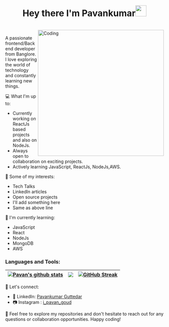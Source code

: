 <h1 align="center"> Hey there I'm Pavankumar<img src="https://media.giphy.com/media/hvRJCLFzcasrR4ia7z/giphy.gif" width="35px"> </h1>
<br />
<img align="right" alt="Coding" width="400" src="https://media.tenor.com/rePDfDWO3XoAAAAd/hacking.gif"> </br>
A passionate frontend/Backend developer from Banglore. I love exploring the world of technology and constantly learning new things.
 
💻 What I'm up to:
- Currently working on ReactJs based projects and also on NodeJs.
- Always open to collaboration on exciting projects.
- Actively learning JavaScript, ReactJs, NodeJs,AWS.

🔭 Some of my interests:
- Tech Talks
- LinkedIn articles
- Open source projects
- I'll add something here
- Same as above line

🌱 I'm currently learning:
- JavaScript
- React
- NodeJs
- MongoDB
- AWS

<h3 align="left">Languages and Tools:</h3>
<!-- <p align="left"> <a href="https://aws.amazon.com" target="_blank" rel="noreferrer"> <img src="https://raw.githubusercontent.com/devicons/devicon/master/icons/amazonwebservices/amazonwebservices-original-wordmark.svg" alt="aws" width="40" height="40"/> </a> <a href="https://babeljs.io/" target="_blank" rel="noreferrer"> <img src="https://www.vectorlogo.zone/logos/babeljs/babeljs-icon.svg" alt="babel" width="40" height="40"/> </a> <a href="https://getbootstrap.com" target="_blank" rel="noreferrer"> <img src="https://raw.githubusercontent.com/devicons/devicon/master/icons/bootstrap/bootstrap-plain-wordmark.svg" alt="bootstrap" width="40" height="40"/> </a> <a href="https://www.w3schools.com/css/" target="_blank" rel="noreferrer"> <img src="https://raw.githubusercontent.com/devicons/devicon/master/icons/css3/css3-original-wordmark.svg" alt="css3" width="40" height="40"/> </a> <a href="https://www.docker.com/" target="_blank" rel="noreferrer"> <img src="https://raw.githubusercontent.com/devicons/devicon/master/icons/docker/docker-original-wordmark.svg" alt="docker" width="40" height="40"/> </a> <a href="https://expressjs.com" target="_blank" rel="noreferrer"> <img src="https://raw.githubusercontent.com/devicons/devicon/master/icons/express/express-original-wordmark.svg" alt="express" width="40" height="40"/> </a> <a href="https://git-scm.com/" target="_blank" rel="noreferrer"> <img src="https://www.vectorlogo.zone/logos/git-scm/git-scm-icon.svg" alt="git" width="40" height="40"/> </a> <a href="https://heroku.com" target="_blank" rel="noreferrer"> <img src="https://www.vectorlogo.zone/logos/heroku/heroku-icon.svg" alt="heroku" width="40" height="40"/> </a> <a href="https://www.w3.org/html/" target="_blank" rel="noreferrer"> <img src="https://raw.githubusercontent.com/devicons/devicon/master/icons/html5/html5-original-wordmark.svg" alt="html5" width="40" height="40"/> </a> <a href="https://developer.mozilla.org/en-US/docs/Web/JavaScript" target="_blank" rel="noreferrer"> <img src="https://raw.githubusercontent.com/devicons/devicon/master/icons/javascript/javascript-original.svg" alt="javascript" width="40" height="40"/> </a> <a href="https://www.mongodb.com/" target="_blank" rel="noreferrer"> <img src="https://raw.githubusercontent.com/devicons/devicon/master/icons/mongodb/mongodb-original-wordmark.svg" alt="mongodb" width="40" height="40"/> </a> <a href="https://nodejs.org" target="_blank" rel="noreferrer"> <img src="https://raw.githubusercontent.com/devicons/devicon/master/icons/nodejs/nodejs-original-wordmark.svg" alt="nodejs" width="40" height="40"/> </a> <a href="https://www.postgresql.org" target="_blank" rel="noreferrer"> <img src="https://raw.githubusercontent.com/devicons/devicon/master/icons/postgresql/postgresql-original-wordmark.svg" alt="postgresql" width="40" height="40"/> </a> <a href="https://reactjs.org/" target="_blank" rel="noreferrer"> <img src="https://raw.githubusercontent.com/devicons/devicon/master/icons/react/react-original-wordmark.svg" alt="react" width="40" height="40"/> </a> <a href="https://redux.js.org" target="_blank" rel="noreferrer"> <img src="https://raw.githubusercontent.com/devicons/devicon/master/icons/redux/redux-original.svg" alt="redux" width="40" height="40"/> </a> <a href="https://sass-lang.com" target="_blank" rel="noreferrer"> <img src="https://raw.githubusercontent.com/devicons/devicon/master/icons/sass/sass-original.svg" alt="sass" width="40" height="40"/> </a> <a href="https://tailwindcss.com/" target="_blank" rel="noreferrer"> <img src="https://www.vectorlogo.zone/logos/tailwindcss/tailwindcss-icon.svg" alt="tailwind" width="40" height="40"/> </a> <a href="https://webpack.js.org" target="_blank" rel="noreferrer"> <img src="https://raw.githubusercontent.com/devicons/devicon/d00d0969292a6569d45b06d3f350f463a0107b0d/icons/webpack/webpack-original-wordmark.svg" alt="webpack" width="40" height="40"/> </a> </p> -->




| <a href="https://github.com/pavankumar106/github-readme-stats"><img align="center" src="https://github-readme-stats.vercel.app/api?username=pavankumar106&theme=tokyonight&hide=contribs,issues&show_icons=true&hide_border=true&background=false" alt="Pavan's github stats" /></a> | <a href="https://github.com/pavankumar106/github-readme-stats"><img align="center" src="https://github-readme-stats.vercel.app/api/top-langs/?username=pavankumar106&theme=tokyonight&layout=compact&hide_border=true" /></a> |  [![GitHub Streak](https://streak-stats.demolab.com/?user=pavankumar106&theme=tokyonight&hide&hide=contribs,issues&show_icons=true&hide_border=true)](https://git.io/streak-stats) |
| ------------- | ------------- |------------- |

💬 Let's connect:
- 📖 LinkedIn: [Pavankumar Guttedar](https://www.linkedin.com/in/pavankumar-guttedar-1027631b2/)
- 📷 Instagram : [i_pavan_goud](https://www.instagram.com/i_pavan_goud/)

🤝 Feel free to explore my repositories and don't hesitate to reach out for any questions or collaboration opportunities. Happy coding!

